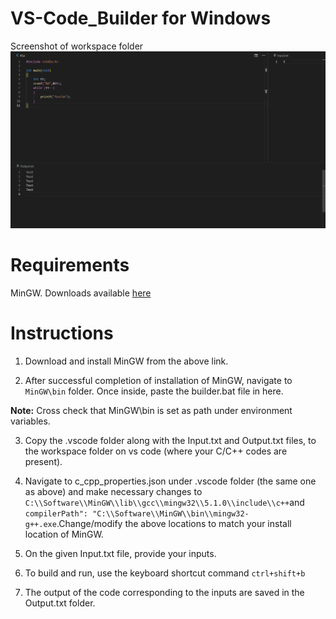 # VS-Code_Builder for Windows
Screenshot of workspace folder
![Alt text](Screenshot.png?raw=true "Title")
# Requirements
MinGW. Downloads available [here](https://osdn.net/projects/mingw/releases/)


# Instructions


1) Download and install MinGW from the above link.


2) After successful completion of installation of MinGW, navigate to `MinGW\bin` folder. Once inside, paste the builder.bat file in here.


**Note:** Cross check that MinGW\bin is set as path under environment variables.


3) Copy the .vscode folder along with the Input.txt and Output.txt files, to the workspace folder on vs code (where your C/C++ codes are present).


4) Navigate to c_cpp_properties.json under .vscode folder (the same one as above) and make necessary changes to `C:\\Software\\MinGW\\lib\\gcc\\mingw32\\5.1.0\\include\\c++`and  `compilerPath": "C:\\Software\\MinGW\\bin\\mingw32-g++.exe`.Change/modify the above locations to match your install location of MinGW.


5) On the given Input.txt file, provide your inputs.


6) To build and run, use the keyboard shortcut command `ctrl+shift+b` 


7) The output of the code corresponding to the inputs are saved in the Output.txt folder.
